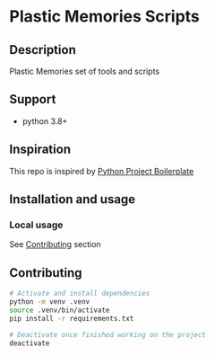 # Plastic Memories Scripts

## Description

Plastic Memories set of tools and scripts


## Support

- python 3.8+


## Inspiration

This repo is inspired by [Python Project Boilerplate](https://github.com/keathmilligan/python-boilerplate)


## Installation and usage

### Local usage

See [Contributing](#contributing) section


## Contributing

``` bash
# Activate and install dependencies
python -m venv .venv
source .venv/bin/activate
pip install -r requirements.txt

# Deactivate once finished working on the project
deactivate
```
